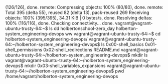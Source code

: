  (126/126), done.
remote: Compressing objects: 100% (80/80), done.
remote: Total 395 (delta 55), reused 82 (delta 13), pack-reused 269
Receiving objects: 100% (395/395), 34.31 KiB | 0 bytes/s, done.
Resolving deltas: 100% (116/116), done.
Checking connectivity... done.
vagrant@vagrant-ubuntu-trusty-64:~$ ls
dd  holbertonschool-zero_day  holberton-system_engineering-devops  ww
vagrant@vagrant-ubuntu-trusty-64:~$ cd holberton-system_engineering-devops/
vagrant@vagrant-ubuntu-trusty-64:~/holberton-system_engineering-devops$ ls
0x00-shell_basics  0x01-shell_permissions  0x02-shell_redirections  README.md
vagrant@vagrant-ubuntu-trusty-64:~/holberton-system_engineering-devops$ mkdir ls
vagrant@vagrant-ubuntu-trusty-64:~/holberton-system_engineering-devops$ mkdir 0x03-shell_variables_expansions
vagrant@vagrant-ubuntu-trusty-64:~/holberton-system_engineering-devops$ pwd
/home/vagrant/holberton-system_engineering-devops

